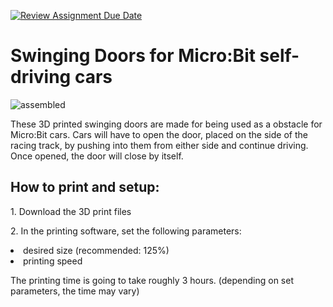 [![Review Assignment Due Date](https://classroom.github.com/assets/deadline-readme-button-24ddc0f5d75046c5622901739e7c5dd533143b0c8e959d652212380cedb1ea36.svg)](https://classroom.github.com/a/V-0A61vX)
# Swinging Doors for Micro:Bit self-driving cars
![assembled](https://github.com/pslib-cz/2022-p2a-mme-pppp-JakesJakub/assets/91247920/c9296d97-0874-4c43-b92d-b72cc6540b5b)
  <p>These 3D printed swinging doors are made for being used as a obstacle for Micro:Bit cars. Cars will have to open the door, placed on the side of the racing track, by pushing into them from either side and continue driving. Once opened, the door will close by itself.</p>

<h2>How to print and setup:</h2>
<p>1. Download the 3D print files</p>
<p>2. In the printing software, set the following parameters:</p>
<li>desired size (recommended: 125%)</li>
<li>printing speed</li>
<p>The printing time is going to take roughly 3 hours. (depending on set parameters, the time may vary)</p>
